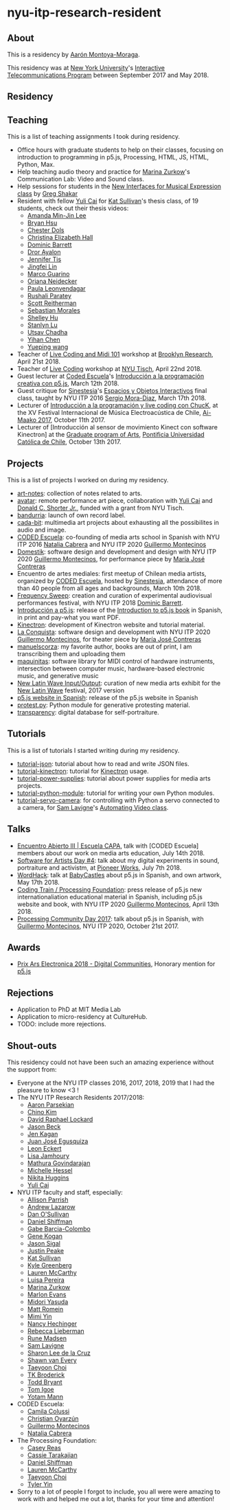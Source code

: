 # nyu-itp-research-resident

## About

This is a residency by [Aarón Montoya-Moraga](http://montoyamoraga.io/).

This residency was at [New York University](https://www.nyu.edu/)'s [Interactive Telecommunications Program](https://tisch.nyu.edu/itp) between September 2017 and May 2018.

## Residency

## Teaching

This is a list of teaching assignments I took during residency.

* Office hours with graduate students to help on their classes, focusing on introduction to programming in p5.js, Processing, HTML, JS, HTML, Python, Max.
* Help teaching audio theory and practice for [Marina Zurkow](http://www.o-matic.com/)'s Communication Lab: Video and Sound class.
* Help sessions for students in the [New Interfaces for Musical Expression class](https://itp.nyu.edu/nime/) by [Greg Shakar](https://itp.nyu.edu/itp/people/people.php?id=1192&group=All)
* Resident with fellow [Yuli Cai](http://www.caiyuli.com/) for [Kat Sullivan](http://katsully.com/)'s thesis class, of 19 students, check out their thesis videos:
  * [Amanda Min-Jin Lee](https://vimeo.com/269184766)
  * [Bryan Hsu](https://vimeo.com/269185366)
  * [Chester Dols](https://vimeo.com/269185609)
  * [Christina Elizabeth Hall](https://vimeo.com/269185529)
  * [Dominic Barrett](https://vimeo.com/269185701)
  * [Dror Ayalon](https://vimeo.com/269194284)
  * [Jennifer Tis](https://vimeo.com/269194560)
  * [Jingfei Lin](https://vimeo.com/269194683)
  * [Marco Guarino](https://vimeo.com/259014282)
  * [Oriana Neidecker](https://vimeo.com/269195134)
  * [Paula Leonvendagar](https://vimeo.com/269195199)
  * [Rushali Paratey](https://vimeo.com/269195287)
  * [Scott Reitherman](https://vimeo.com/269195580)
  * [Sebastian Morales](https://vimeo.com/269195353)
  * [Shelley Hu](https://vimeo.com/269195779)
  * [Stanlyn Lu](https://vimeo.com/269196156)
  * [Utsav Chadha](https://vimeo.com/269195723)
  * [Yihan Chen](https://vimeo.com/269196064)
  * [Yueping wang](https://vimeo.com/269196197)
* Teacher of [Live Coding and Midi 101](https://brooklynresearch.org/archive/#Live_coding_and_MIDI_101(1)) workshop at [Brooklyn Research](https://brooklynresearch.org/), April 21st 2018.
* Teacher of [Live Coding](https://github.com/montoyamoraga/workshop-live-coding) workshop at [NYU Tisch](https://tisch.nyu.edu/), April 22nd 2018.
* Guest lecturer at [Coded Escuela](http://codedescuela.cl/)'s  [Introducción a la programación creativa con p5.js](https://github.com/guillemontecinos/programacion_creativa_p5js), March 12th 2018.
* Guest critique for [Sinestesia](http://sinestesia.cc/)'s [Espacios y Objetos Interactivos](http://www.sinestesia.cc/portfolio/espacios-interactivos) final class, taught by NYU ITP 2016 [Sergio Mora-Diaz](http://www.sergiomoradiaz.com/), March 17th 2018.
* Lecturer of [Introducción a la programación y live coding con ChucK](http://ccesantiago.cl/musica/lab-escucha-creativa-homenaje-jose-vicente-asuar), at the XV Festival Internacional de Música Electroacústica de Chile, [Ai-Maako 2017](https://pueblonuevo.cl/eventos/aimaako-2017/), October 11th 2017.
* Lecturer of [Introducción al sensor de movimiento Kinect con software Kinectron] at the [Graduate program of Arts](http://artes.uc.cl/postgrado-artes), [Pontificia Universidad Católica de Chile](http://www.uc.cl/), October 13th 2017.

## Projects

This is a list of projects I worked on during my residency.

* [art-notes](https://github.com/montoyamoraga/art-notes): collection of notes related to arts.
* [avatar](https://www.youtube.com/watch?v=8VrL_cz69gc): remote performance art piece, collaboration with [Yuli Cai](http://www.caiyuli.com/) and [Donald C. Shorter Jr.](https://www.donaldcshorterjr.com/), funded with a grant from NYU Tisch.
* [bandurria](https://bandurria.io/): launch of own record label.
* [cada-bit](https://github.com/cada-bit):  multimedia art projects about exhausting all the possibilites in audio and image.
* [CODED Escuela](http://codedescuela.cl/): co-founding of media arts school in Spanish with NYU ITP 2016 [Natalia Cabrera](http://www.nataliacabrera.com/) and NYU ITP 2020 [Guillermo Montecinos](http://guillemontecinos.cl/)
* [Domestik](https://github.com/montoyamoraga/domestik): software design and development and design with NYU ITP 2020 [Guillermo Montecinos](http://guillemontecinos.cl/), for performance piece by [María José Contreras](http://www.mariajosecontreras.com/)
* Encuentro de artes mediales: first meetup of Chilean media artists, organized by [CODED Escuela](http://codedescuela.cl/), hosted by [Sinestesia](http://www.sinestesia.cc/), attendance of more than 40 people from all ages and backgrounds, March 10th 2018.
* [Frequency Sweep](http://frequencysweep.com/): creation and curation of experimental audiovisual performances festival, with NYU ITP 2018 [Dominic Barrett](http://www.dominicbarrett.com/).
* [Introducción a p5.js](https://processingfoundation.press/): release of the [Introduction to p5.js book](https://p5js.org/books/) in Spanish, in print and pay-what you want PDF.
* [Kinectron](https://kinectron.github.io/): development of Kinectron website and tutorial material.
* [La Conquista](http://www.gam.cl/teatro/laconquista/): software design and development with NYU ITP 2020 [Guillermo Montecinos](http://guillemontecinos.cl/), for theater piece by [María José Contreras](http://www.mariajosecontreras.com/)
* [manuelscorza](https://github.com/montoyamoraga/manuelscorza): my favorite author, books are out of print, I am transcribing them and uploading them
* [maquinitas](https://github.com/maquinitas): software library for MIDI control of hardware instruments, intersection between computer music,  hardware-based electronic music, and generative music
* [New Latin Wave Input/Output](https://github.com/montoyamoraga/new-latin-wave): curation of new media arts exhibit for the [New Latin Wave](https://newlatinwave.com/) festival, 2017 version
* [p5.js website in Spanish](https://p5js.org/es/): release of the p5.js website in Spanish
* [protest.py](https://github.com/montoyamoraga/protestpy): Python module for generative protesting material.
* [transparency](http://montoyamoraga.io/transparency/): digital database for self-portraiture.

## Tutorials

This is a list of tutorials I started writing during my residency.

* [tutorial-json](https://github.com/montoyamoraga/tutorial-json): tutorial about how to read and write JSON files.
* [tutorial-kinectron](https://github.com/montoyamoraga/tutorial-kinectron): tutorial for [Kinectron](https://kinectron.github.io/) usage.
* [tutorial-power-supplies](https://github.com/montoyamoraga/tutorial-power-supplies): tutorial about power supplies for media arts projects.
* [tutorial-python-module](https://github.com/montoyamoraga/tutorial-python-module): tutorial for writing your own Python modules.
* [tutorial-servo-camera](https://github.com/montoyamoraga/tutorial-servo-camera): for controlling with Python a servo connected to a camera, for [Sam Lavigne](http://lav.io/)'s [Automating Video  class](https://github.com/antiboredom/automating-video-itp).

## Talks

* [Encuentro Abierto III | Escuela CAPA](https://www.facebook.com/events/696812513996294/), talk with [CODED Escuela] members about our work on media arts education, July 14th 2018.
* [Software for Artists Day #4](https://pioneerworks.org/programs/software-for-artists-day-4/): talk about my digital experiments in sound, portraiture and activistm, at [Pioneer Works](https://pioneerworks.org/), July 7th 2018.
* [WordHack](https://www.facebook.com/events/148845942635987/): talk at [BabyCastles](https://babycastles.com/) about p5.js in Spanish, and own artwork, May 17th 2018.
* [Coding Train / Processing Foundation](https://www.youtube.com/watch?v=_ePnvWDcV3Y): press release of p5.js new internationaliation educational material in Spanish, including p5.js website and book, with NYU ITP 2020 [Guillermo Montecinos](http://guillemontecinos.cl/), April 13th 2018.
* [Processing Community Day 2017](https://www.youtube.com/watch?v=Ix5RTKRJW0A): talk about p5.js in Spanish, with [Guillermo Montecinos](http://guillemontecinos.cl/), NYU ITP 2020, October 21st 2017.

## Awards

* [Prix Ars Electronica 2018 - Digital Communities](https://ars.electronica.art/prix/en/winners/), Honorary mention for [p5.js](https://p5js.org/)

## Rejections

* Application to PhD at MIT Media Lab
* Application to micro-residency at CultureHub.
* TODO: include more rejections.

## Shout-outs

This residency could not have been such an amazing experience without the support from:

* Everyone at the NYU ITP classes 2016, 2017, 2018, 2019 that I had the pleasure to know <3 !
* The NYU ITP Research Residents 2017/2018:
  * [Aaron Parsekian](http://www.aaronparsekian.com/)
  * [Chino Kim](http://chino.kim/)
  * [Davíd Raphael Lockard](http://davidlockard.net/)
  * [Jason Beck](https://tisch.nyu.edu/itp/itp-people/alumni/Residents/2017-2018/jason-beck)
  * [Jen Kagan](http://www.jennnkagan.com/)
  * [Juan José Egusquiza](https://www.jegusquizaf.com/)
  * [Leon Eckert](http://leoneckert.com/)
  * [Lisa Jamhoury](http://lisajamhoury.com/)
  * [Mathura Govindarajan](https://mathuramg.com/)
  * [Michelle Hessel](https://www.michellehessel.com/)
  * [Nikita Huggins](http://www.nikitahuggins.com/)
  * [Yuli Cai](http://www.caiyuli.com/)
* NYU ITP faculty and staff, especially:
  * [Allison Parrish](https://www.decontextualize.com/)
  * [Andrew Lazarow](https://www.andrewlazarow.com/)
  * [Dan O'Sullivan](https://tisch.nyu.edu/about/directory/itp/95379870)
  * [Daniel Shiffman](https://shiffman.net/)
  * [Gabe Barcia-Colombo](https://www.gabebc.com/)
  * [Gene Kogan](http://genekogan.com/)
  * [Jason Sigal](http://www.jasonsigal.cc/)
  * [Justin Peake](https://justinpeake.com/)
  * [Kat Sullivan](http://katsully.com/)
  * [Kyle Greenberg](https://tisch.nyu.edu/itp/itp-people/alumni/Residents/2016-2017/kyle-greenberg)
  * [Lauren McCarthy](http://lauren-mccarthy.com/)
  * [Luisa Pereira](http://www.luisapereira.net/)
  * [Marina Zurkow](http://www.o-matic.com/)
  * [Marlon Evans](https://tisch.nyu.edu/about/directory/itp/103724202)
  * [Midori Yasuda](https://tisch.nyu.edu/about/directory/itp/103999048)
  * [Matt Romein](https://matt-romein.com/)
  * [Mimi Yin](https://tisch.nyu.edu/about/directory/itp/717437654)
  * [Nancy Hechinger](https://tisch.nyu.edu/about/directory/itp/104734430)
  * [Rebecca Lieberman](https://www.rebeccalieberman.com/)
  * [Rune Madsen](https://runemadsen.com/)
  * [Sam Lavigne](http://lav.io/)
  * [Sharon Lee de la Cruz](http://unoseistres.com/)
  * [Shawn van Every](https://tisch.nyu.edu/about/directory/itp/1838206356)
  * [Taeyoon Choi](http://taeyoonchoi.com/)
  * [TK Broderick](https://yourfriendtk.com/)
  * [Todd Bryant](http://toddjbryant.com/)
  * [Tom Igoe](https://tigoe.com/)
  * [Yotam Mann](https://yotammann.info/)
* CODED Escuela:
  * [Camila Colussi](https://www.camilacolussi.com/)
  * [Christian Oyarzún](http://error404.cl/)
  * [Guillermo Montecinos](http://guillemontecinos.cl/)
  * [Natalia Cabrera](http://www.nataliacabrera.com/)
* The Processing Foundation:
  * [Casey Reas](http://caesuras.net/)
  * [Cassie Tarakajian](https://cassietarakajian.com/)
  * [Daniel Shiffman](https://shiffman.net/)
  * [Lauren McCarthy](http://lauren-mccarthy.com/)
  * [Taeyoon Choi](http://taeyoonchoi.com/)
  * [Tyler Yin](https://tyleryin.co/)
* Sorry to a lot of people I forgot to include, you all were were amazing to work with and helped me out a lot, thanks for your time and attention!
